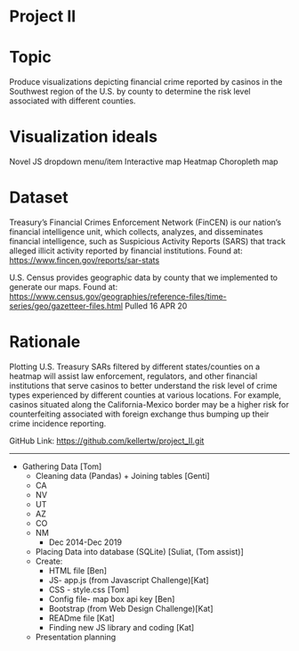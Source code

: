 # Project II


# Topic

Produce visualizations depicting  financial crime reported by casinos in the Southwest region of the U.S. by county to determine the risk level associated with different counties.


# Visualization ideals 

Novel JS dropdown menu/item
Interactive map
Heatmap
Choropleth map


# Dataset

Treasury’s Financial Crimes Enforcement Network (FinCEN) is our nation’s financial intelligence unit, which collects, analyzes, and disseminates financial intelligence, such as Suspicious Activity Reports (SARS) that track alleged illicit activity reported by financial institutions. Found at: https://www.fincen.gov/reports/sar-stats

U.S. Census provides geographic data by county that we implemented to generate our maps. 
Found at: https://www.census.gov/geographies/reference-files/time-series/geo/gazetteer-files.html
Pulled 16 APR 20

# Rationale

Plotting U.S. Treasury SARs filtered by different states/counties on a heatmap will assist law enforcement, regulators, and other financial institutions that serve casinos to better understand the risk level of crime types experienced by different counties at various locations. For example, casinos situated along the California-Mexico border may be a higher risk for counterfeiting associated with foreign exchange thus bumping up their crime incidence reporting.


GitHub Link: https://github.com/kellertw/project_II.git

_____________________________________________________________________________________



- Gathering Data [Tom]
  -  Cleaning data (Pandas) + Joining tables [Genti]
   - CA
   - NV
   - UT
   - AZ
   - CO
   - NM
      - Dec 2014-Dec 2019
   - Placing Data into database (SQLite) [Suliat, (Tom assist)]
   - Create: 
       - HTML file [Ben]
       - JS- app.js (from Javascript Challenge)[Kat]
       - CSS - style.css [Tom]
       - Config file- map box api key [Ben]
       - Bootstrap (from Web Design Challenge)[Kat]
       - READme file [Kat]
       - Finding new JS library and coding  [Kat]
   - Presentation planning 
